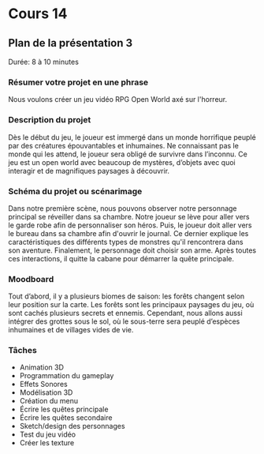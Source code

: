 # Cours 14
## Plan de la présentation 3
Durée: 8 à 10 minutes

### Résumer votre projet en une phrase
Nous voulons créer un jeu vidéo RPG Open World axé sur l'horreur.

### Description du projet 
Dès le début du jeu, le joueur est immergé dans un monde horrifique peuplé par des créatures épouvantables et inhumaines. Ne connaissant pas le monde qui les attend, le joueur sera obligé de survivre dans l’inconnu. Ce jeu est un open world avec beaucoup de mystères, d’objets avec quoi interagir et de magnifiques paysages à découvrir.

### Schéma du projet ou scénarimage
Dans notre première scène, nous pouvons observer notre personnage principal se réveiller dans sa chambre. Notre joueur se lève pour aller vers le garde robe afin de personnaliser son héros. Puis, le joueur doit aller vers le bureau dans sa chambre afin d'ouvrir le journal. Ce dernier explique les caractéristiques des différents types de monstres qu'il rencontrera dans son aventure. Finalement, le personnage doit choisir son arme. Après toutes ces interactions, il quitte la cabane pour démarrer la quête principale.

### Moodboard
Tout d’abord, il y a plusieurs biomes de saison: les forêts changent selon leur position sur la carte. Les forêts sont les principaux paysages du jeu, où sont cachés plusieurs secrets et ennemis. Cependant, nous allons aussi intégrer des grottes sous le sol, où le sous-terre sera peuplé d’espèces inhumaines et de villages vides de vie.

### Tâches
- Animation 3D
- Programmation du gameplay
- Effets Sonores
- Modélisation 3D
- Création du menu
- Écrire les quêtes principale
- Écrire les quêtes secondaire
- Sketch/design des personnages
- Test du jeu vidéo
- Créer les texture

